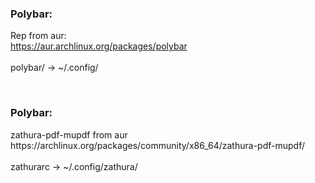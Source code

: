 <h3>Polybar:</h3>

Rep from aur: <br>
https://aur.archlinux.org/packages/polybar <br> <br>
polybar/ -> ~/.config/

<br>

<h3>Polybar:</h3>
zathura-pdf-mupdf from aur <br>
https://archlinux.org/packages/community/x86_64/zathura-pdf-mupdf/ <br> <br>
zathurarc -> ~/.config/zathura/
